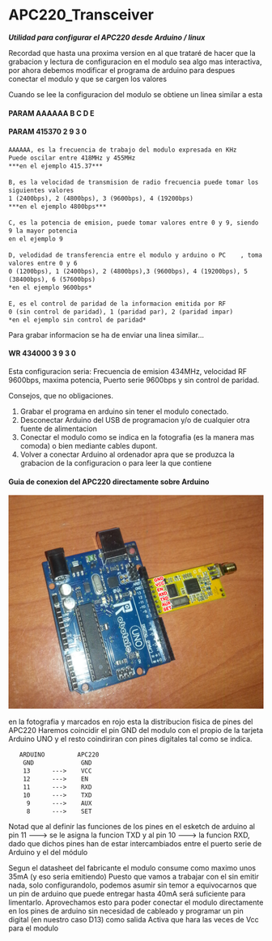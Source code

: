 # APC220_Transceiver
***Utilidad para configurar el APC220 desde Arduino / linux***

Recordad que hasta una proxima version en al que trataré de hacer 
que la grabacion y lectura de configuracion en el modulo sea 
algo mas interactiva, por ahora debemos modificar el programa 
de arduino para despues conectar el modulo y que se cargen los valores

Cuando se lee la configuracion del modulo se obtiene un linea similar a esta

####   PARAM  AAAAAA B C D E
####   PARAM  415370 2 9 3 0 
	AAAAAA, es la frecuencia de trabajo del modulo expresada en KHz 
	Puede oscilar entre 418MHz y 455MHz
	***en el ejemplo 415.37***

	B, es la velocidad de transmision de radio frecuencia puede tomar los siguientes valores
	1 (2400bps), 2 (4800bps), 3 (9600bps), 4 (19200bps)
	***en el ejemplo 4800bps***
	
	C, es la potencia de emision, puede tomar valores entre 0 y 9, siendo 9 la mayor potencia
	en el ejemplo 9
	
	D, velodidad de transferencia entre el modulo y arduino o PC 	, toma valores entre 0 y 6
	0 (1200bps), 1 (2400bps), 2 (4800bps),3 (9600bps), 4 (19200bps), 5 (38400bps), 6 (57600bps)
	*en el ejemplo 9600bps*
	
	E, es el control de paridad de la informacion emitida por RF
	0 (sin control de paridad), 1 (paridad par), 2 (paridad impar)
	*en el ejemplo sin control de paridad*


Para grabar informacion se ha de enviar una linea similar...
#### WR 434000 3 9 3 0
Esta configuracion seria: Frecuencia de emision 434MHz, velocidad RF 9600bps, 
maxima potencia, Puerto serie 9600bps y sin control de paridad.


Consejos, que no obligaciones.
1. Grabar el programa en arduino sin tener el modulo conectado.
2. Desconectar Arduino del USB de programacion y/o de cualquier otra fuente de alimentacion
3. Conectar el modulo como se indica en la fotografia (es la manera mas comoda)
   o bien mediante cables dupont.
4. Volver a conectar Arduino al ordenador apra que se produzca la grabacion de la configuracion o para leer la que contiene   
   
#### Guia de conexion del APC220 directamente sobre Arduino
![](./imagenes/conexionApc220.jpg)

en la fotografia y marcados en rojo esta la distribucion fisica de pines del APC220
Haremos coincidir el pin GND del modulo con el propio de la tarjeta Arduino UNO
y el resto coindiriran con pines digitales tal como se indica.

	   ARDUINO     	   APC220
		GND         	GND
		13		--->	VCC
		12		--->	EN
		11		--->	RXD
		10		--->	TXD
		 9		--->	AUX
		 8		--->	SET

Notad que al definir las funciones de los pines en el esketch de arduino al pin 11 ---> se le asigna la funcion TXD
y al pin 10 ---> la funcion RXD, dado que dichos pines han de estar intercambiados entre el puerto serie de Arduino y el del módulo

Segun el datasheet del fabricante el modulo consume como maximo unos 35mA (y eso seria emitiendo)
Puesto que vamos a trabajar con el sin emitir nada, solo configurandolo, 
podemos asumir sin temor a equivocarnos que un pin de arduino que puede entregar hasta 40mA
será suficiente para limentarlo.
Aprovechamos esto para poder conectar el modulo directamente en los pines de arduino sin necesidad
de cableado y programar un pin digital (en nuestro caso D13) como salida Activa que hara las veces de Vcc para el modulo
